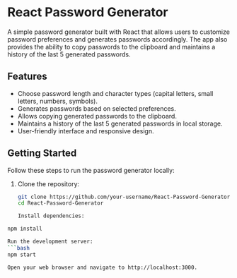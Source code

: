 # React Password Generator


A simple password generator built with React that allows users to customize password preferences and generates passwords accordingly. The app also provides the ability to copy passwords to the clipboard and maintains a history of the last 5 generated passwords.

## Features

- Choose password length and character types (capital letters, small letters, numbers, symbols).
- Generates passwords based on selected preferences.
- Allows copying generated passwords to the clipboard.
- Maintains a history of the last 5 generated passwords in local storage.
- User-friendly interface and responsive design.

## Getting Started

Follow these steps to run the password generator locally:

1. Clone the repository:

   ```bash
   git clone https://github.com/your-username/React-Password-Generator.git
   cd React-Password-Generator

   Install dependencies:

 ```bash
npm install

Run the development server:
 ```bash
npm start

Open your web browser and navigate to http://localhost:3000.

